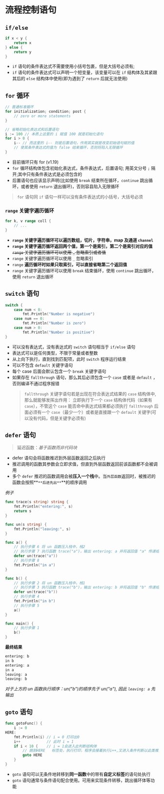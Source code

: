 # 流程控制语句

## `if/else`
```go
if x < y {
    return x
} else {
    return y
}
```

- `if` 语句的条件表达式不需要使用小括号包裹，但是大括号必须有;  
- `if` 语句的条件表达式可以声明一个短变量，该变量可以在 `if` 结构体及其紧跟其后的
`else` 结构体中使用(即为遇到了 `return` 后就无法使用)

## `for` 循环
```go
// 普通标准循环
for initialization; condition; post {
    // zero or more statements
}

// 省略初始化表达式和后置语句
i := 100 // 本质上这里的 i 赋值 100 就是初始化语句
for i > 0 {
	i-- // 而这里的 i-- 则是后置语句，作用其实就是改变初始语句赋的值
    // 使其条件表达式的值为 false 结束循环，否则将陷入无限循环
}
```

   - 目前循环只有 for (v1.19)
   - `for` 循环结构体包含初始化表达式，条件表达式，后置语句;
   用英文分号 `;` 隔开;其中只有条件表达式是必须包含的
   - 后置语句也应该显示声明(比如使用 `break` 结束所在循环，`continue` 跳出循环，或者使用 `return` 退出循环)，否则容县陷入无限循环
  > `for` 语句同 `if` 语句一样可以没有条件表达式的小括号，大括号必须

### `range` 关键字遍历循环
```go
for k, v range coll { 
	// ...
}
```
- **`range` 关键字遍历循环可以遍历数组，切片，字符串，map 及通道 `channel`**
- **`range` 关键字遍历循环返回两个值，第一个是索引，第二个是索引对应的值**
~~`range` 关键字遍历循环可以使用 `_` 忽略索引或者值~~
- `range` 关键字遍历循环可以使用 `_` 忽略索引
- `range` **遍历循环时如果只取索引，可以直接省略第二个返回值**
- `range` 关键字遍历循环可以使用 `break` 结束循环，使用 `continue` 跳出循环，使用 `return` 退出循环

## `switch` 语句
```go
switch {
    case num < 0:
        fmt.Println("Number is negative")
    case num == 0:
        fmt.Println("Number is zero")
    case num > 0:
        fmt.Println("Number is positive")
}
```
- 可以没有表达式，没有表达式的 `switch` 语句相当于 `if/else` 语句
- 表达式可以是任何类型，不限于常量或者整数
- 从上向下执行，直到找到匹配项，此时 `switch` 程序运行结束
- 可以不包含 `default` 关键字语句
- 每个 case 后面会默认包含一个 `break` 关键字语句
- 如果存在 `fallthrough` 语句，那么其后必须包含一个 `case` 或者是 `default` ，否则编译不通过程序报错
  > `fallthrough` 关键字语句若是出现在符合表达式结果的 `case` 结构体中,那么就能够发挥出作用：
  > 立即执行下一个 `case` 结构体代码（如果有 `case`），不管这个 `case` 能否命中表达式结果都必须执行
  > `fallthrough` 后面必须有一个 `case`（最少一个）或者是直接跟一个 `default` 关键字(可以没有代码，但是关键字必须有)
   
## `defer` 语句 
> 延迟函数：*基于函数而非代码块*
- defer 语句会将函数推迟到外层函数返回之后执行 
- 推迟调用的函数其参数会立即求值，但直到外层函数返回前该函数都不会被调用 
- 多个 `defer` 推迟的函数调用会被**压入一个栈**中。当`外层函数`返回时，被推迟的函数会按照**`**后进先出**`**的顺序调用

*例子*

```go
func trace(s string) string {
    fmt.Println("entering:", s)
    return s
}

func un(s string) {
    fmt.Println("leaving:", s)
}

func a() {
	// 执行步骤 6 将 un 函数压入栈中，栈2
	// 执行步骤 7 执行函数 trace("a")，输出 entering: a 并将返回值 "a" 传递给 un 函数
    defer un(trace("a"))
	// 执行步骤 8
    fmt.Println("in a")
}

func b() {
	// 执行步骤 2 将 un 函数压入栈中，栈1
	// 执行步骤 3 执行函数 trace("b")，输出 entering: b 并将返回值 "b" 传递给 un 函数
    defer un(trace("b"))
	// 执行步骤 4
    fmt.Println("in b")
	// 执行步骤 5
    a()
}

func main() {
	// 执行步骤 1
    b()
}
```
**最终结果**
```go
entering: b
in b
entering: a
in a
leaving: a
leaving: b
```
*对于上方的 un 函数执行顺序：un("b")的顺序先于 un("a"), 因此 `leaving: a` 先输出*

## `goto` 语句
```go
func gotoFunc() {
    i := 0
HERE:
    fmt.Println(i) // i = 0 打印出0
    i++            // 此时 i = 1
    if i < 10 {    // i = 1会进入此判断结构体
        // 跳到HERE	标签处，执行打印，程序会接着执行i++,又进入条件判断以此类推直到i=10的时候程序运行结束
        goto HERE
    }
}
```
- `goto` 语句可以无条件地转移到**同一函数**中的带有**自定义标签**的语句处执行
- `goto` 语句通常与条件语句配合使用。可用来实现条件转移，跳出循环体等功能